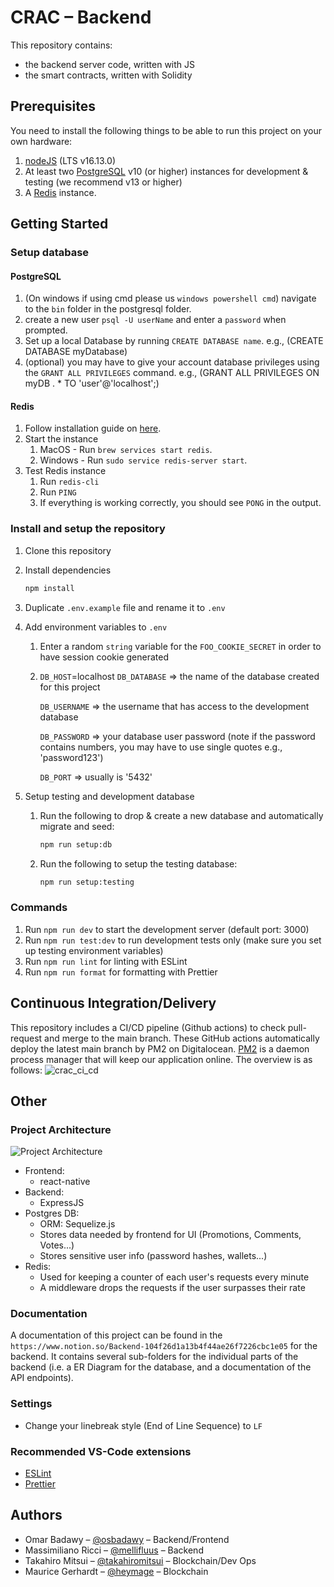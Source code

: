 # CRAC – Backend

This repository contains:

- the backend server code, written with JS
- the smart contracts, written with Solidity

## Prerequisites

You need to install the following things to be able to run this project on your own hardware:

1. [nodeJS](https://nodejs.org/en/download/) (LTS v16.13.0)
2. At least two [PostgreSQL](https://www.postgresql.org/download/) v10 (or higher) instances for development & testing (we recommend v13 or higher)
3. A [Redis](https://redis.io/docs/getting-started/installation/) instance.

## Getting Started

### Setup database

#### PostgreSQL

1. (On windows if using cmd please us `windows powershell cmd`) navigate to the `bin` folder in the postgresql folder.
2. create a new user `psql -U userName` and enter a `password` when prompted.
3. Set up a local Database by running `CREATE DATABASE name`.
   e.g., (CREATE DATABASE myDatabase)
4. (optional) you may have to give your account database privileges using the `GRANT ALL PRIVILEGES` command.
   e.g., (GRANT ALL PRIVILEGES ON myDB . \* TO 'user'@'localhost';)

#### Redis

1. Follow installation guide on [here](https://redis.io/docs/getting-started/installation/).
2. Start the instance
   1. MacOS - Run `brew services start redis`.
   2. Windows - Run `sudo service redis-server start`.
3. Test Redis instance
   1. Run `redis-cli`
   2. Run `PING`
   3. If everything is working correctly, you should see `PONG` in the output.

### Install and setup the repository

1. Clone this repository
2. Install dependencies

   ```zsh
   npm install
   ```

3. Duplicate `.env.example` file and rename it to `.env`
4. Add environment variables to `.env`

   1. Enter a random `string` variable for the `FOO_COOKIE_SECRET` in order to have session cookie generated
   2. `DB_HOST`=localhost
      `DB_DATABASE` => the name of the database created for this project

      `DB_USERNAME` => the username that has access to the development database

      `DB_PASSWORD` => your database user password (note if the password contains numbers, you may have to use single quotes e.g., 'password123')

      `DB_PORT` => usually is '5432'

5. Setup testing and development database

   1. Run the following to drop & create a new database and automatically migrate and seed:

      ```zsh
      npm run setup:db
      ```

   2. Run the following to setup the testing database:

      ```zsh
      npm run setup:testing
      ```

### Commands

1. Run `npm run dev` to start the development server (default port: 3000)
2. Run `npm run test:dev` to run development tests only (make sure you set up testing environment variables)
3. Run `npm run lint` for linting with ESLint
4. Run `npm run format` for formatting with Prettier

## Continuous Integration/Delivery

This repository includes a CI/CD pipeline (Github actions) to check pull-request and merge to the main branch. These GitHub actions automatically deploy the latest main branch by PM2 on Digitalocean. [PM2](https://pm2.keymetrics.io) is a daemon process manager that will keep our application online. The overview is as follows:
![crac_ci_cd](https://user-images.githubusercontent.com/78789212/200856947-4d655ad2-ce1f-4883-bd83-f5b489d3f675.png)

## Other

### Project Architecture

![Project Architecture](https://user-images.githubusercontent.com/28442090/164616055-627c3748-2296-4ff4-84cc-1aa7c0fb95c1.png)

- Frontend:
  - react-native
- Backend:
  - ExpressJS
- Postgres DB:
  - ORM: Sequelize.js
  - Stores data needed by frontend for UI (Promotions, Comments, Votes...)
  - Stores sensitive user info (password hashes, wallets...)
- Redis:
  - Used for keeping a counter of each user's requests every minute
  - A middleware drops the requests if the user surpasses their rate

### Documentation

A documentation of this project can be found in the `https://www.notion.so/Backend-104f26d1a13b4f44ae26f7226cbc1e05` for the backend. It contains several sub-folders for the individual parts of the backend (i.e. a ER Diagram for the database, and a documentation of the API endpoints).

### Settings

- Change your linebreak style (End of Line Sequence) to `LF`

### Recommended VS-Code extensions

- [ESLint](https://marketplace.visualstudio.com/items?itemName=dbaeumer.vscode-eslint)
- [Prettier](https://marketplace.visualstudio.com/items?itemName=esbenp.prettier-vscode)

## Authors

- Omar Badawy – [@osbadawy](https://github.com/osbadawy) – Backend/Frontend
- Massimiliano Ricci – [@mellifluus](https://github.com/mellifluus) – Backend
- Takahiro Mitsui – [@takahiromitsui](https://github.com/takahiromitsui) – Blockchain/Dev Ops
- Maurice Gerhardt – [@heymage](https://github.com/heymage) – Blockchain
